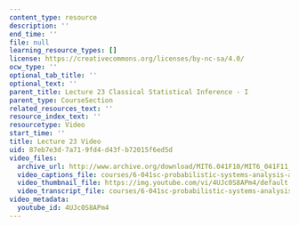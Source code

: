 ```yaml
---
content_type: resource
description: ''
end_time: ''
file: null
learning_resource_types: []
license: https://creativecommons.org/licenses/by-nc-sa/4.0/
ocw_type: ''
optional_tab_title: ''
optional_text: ''
parent_title: Lecture 23 Classical Statistical Inference - I
parent_type: CourseSection
related_resources_text: ''
resource_index_text: ''
resourcetype: Video
start_time: ''
title: Lecture 23 Video
uid: 87eb7e3d-7a71-9fd4-d43f-b72015f6ed5d
video_files:
  archive_url: http://www.archive.org/download/MIT6.041F10/MIT6_041F11_lec23_300k.mp4
  video_captions_file: courses/6-041sc-probabilistic-systems-analysis-and-applied-probability-fall-2013/4UJc0S8APm4_captions.webvtt
  video_thumbnail_file: https://img.youtube.com/vi/4UJc0S8APm4/default.jpg
  video_transcript_file: courses/6-041sc-probabilistic-systems-analysis-and-applied-probability-fall-2013/4UJc0S8APm4_transcript.pdf
video_metadata:
  youtube_id: 4UJc0S8APm4
---
```


